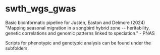 # swth_wgs_gwas

Basic bioinformatic pipeline for Justen, Easton and Delmore (2024) "Mapping seasonal migration in a songbird hybrid zone -- heritability, genetic correlations and genomic patterns linked to speciation." - PNAS

Scripts for phenotypic and genotypic analysis can be found under the subfolders.
